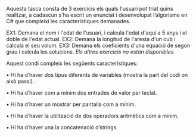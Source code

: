 Aquesta tasca consta de 3 exercicis els quals l'usuari pot triat quins realitzar, a cadascun s'ha escrit un enunciat i desenvolupat l’algorisme en C# que compleixi les característiques demanades.

EX1: Demana el nom i l'edat de l'usuari, i calcula l'edat d'aquí a 5 anys i el doble de l'edat actual.
EX2: Demana la longitud de l'aresta d'un cub i calcula el seu volum.
EX3: Demana els coeficients d'una equació de segon grau i calcula les solucions.
*Els altres exercicis no estan disponibles*

Aquest condi compleix les següents característiques:

•	Hi ha d’haver dos tipus diferents de variables (mostra la part del codi on això passi).

•	Hi ha d’haver com a mínim dos entrades de valor per teclat. 

•	Hi ha d’haver un mostrar per pantalla com a mínim.

•	Hi ha d’haver la utilització de dos operadors aritmètics com a mínim.

•	Hi ha d’haver una la concatenació d’strings.
